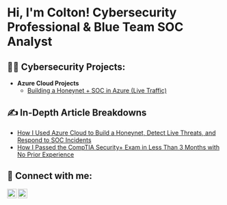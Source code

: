 <h1>Hi, I'm Colton! Cybersecurity Professional & Blue Team SOC Analyst</h1>

<h2>👨‍💻 Cybersecurity Projects:</h2>

- <b>Azure Cloud Projects</b>
  - [Building a Honeynet + SOC in Azure (Live Traffic)](https://github.com/itscoltonhicks/Cloud-SOC/blob/main/README.md)

<h2>✍ In-Depth Article Breakdowns</h2>

- [How I Used Azure Cloud to Build a Honeynet, Detect Live Threats, and Respond to SOC Incidents](https://coltonhicks.medium.com/heres-how-i-used-azure-cloud-to-build-a-honeynet-detect-live-threats-and-respond-to-soc-9c4eec7c05d5)
- [How I Passed the CompTIA Security+ Exam in Less Than 3 Months with No Prior Experience](https://medium.com/@coltonhicks/how-i-passed-the-comptia-security-exam-in-less-than-3-months-with-no-prior-experience-39223ab5c9f3)

<h2> 🤳 Connect with me:</h2>

[<img align="left" alt="ColtonHicks | Twitter/X" width="22px" src="https://cdn.jsdelivr.net/npm/simple-icons@v3/icons/twitter.svg" />][twitter/X]
[<img align="left" alt="ColtonHicks | LinkedIn" width="22px" src="https://cdn.jsdelivr.net/npm/simple-icons@v3/icons/linkedin.svg" />][linkedin]

[twitter/X]: https://x.com/ColtonTHicks
[linkedin]: https://linkedin.com/in/itscoltonhicks

